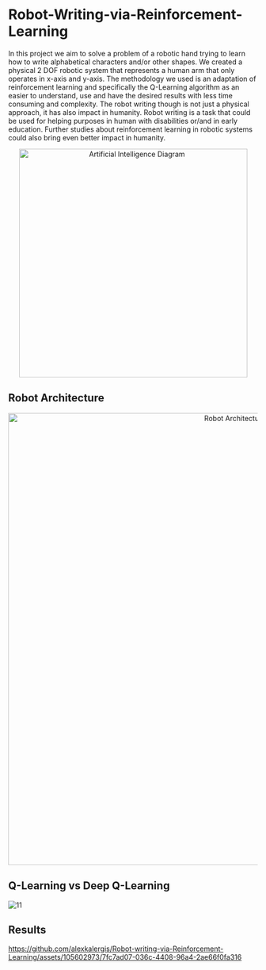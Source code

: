 # Robot-Writing-via-Reinforcement-Learning
In this project we aim to solve a problem of a robotic hand trying to learn how to write alphabetical characters and/or other shapes. We created a physical 2 DOF robotic system that represents a human arm that only operates in x-axis and y-axis. The methodology we used is an adaptation of reinforcement learning and specifically the Q-Learning algorithm as an easier to understand, use and have the desired results with less time consuming and complexity. The robot writing though is not just a physical approach, it has also impact in humanity. Robot writing is a task that could be used for helping purposes in human with disabilities or/and in early education. Further studies about reinforcement learning in robotic systems could also bring even better impact in humanity.


<div align="center">
  <img width="461" alt="Artificial Intelligence Diagram" src="https://github.com/alexkalergis/Robot-writing-via-Reinforcement-Learning/assets/105602973/d76c1ce1-1a01-404c-8ee3-3e1cf8eb6432">
</div>



## Robot Architecture
<div align="center">
  <img width="912" alt="Robot Architecture 2" src="https://github.com/alexkalergis/Robot-writing-via-Reinforcement-Learning/assets/105602973/2ce33db4-a451-4543-b69d-d2cd1c3dd6a9">
</div>

## Q-Learning vs Deep Q-Learning
![11](https://github.com/alexkalergis/Robot-writing-via-Reinforcement-Learning/assets/105602973/b6daa534-32e2-4956-b4c5-e1163dac661f)




## Results
https://github.com/alexkalergis/Robot-writing-via-Reinforcement-Learning/assets/105602973/7fc7ad07-036c-4408-96a4-2ae66f0fa316


